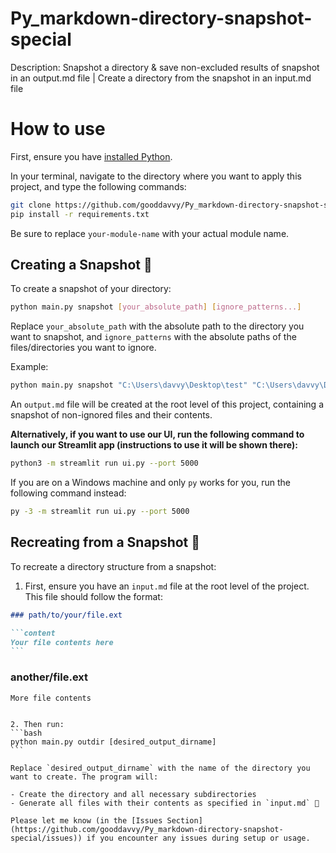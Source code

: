 # Py_markdown-directory-snapshot-special

Description: Snapshot a directory & save non-excluded results of snapshot in an output.md file | Create a directory from the snapshot in an input.md file

# How to use

First, ensure you have [installed Python](https://www.python.org/downloads/).

In your terminal, navigate to the directory where you want to apply this project, and type the following commands:

```bash
git clone https://github.com/gooddavvy/Py_markdown-directory-snapshot-special
pip install -r requirements.txt
```

Be sure to replace `your-module-name` with your actual module name.

## Creating a Snapshot 📸

To create a snapshot of your directory:

```bash
python main.py snapshot [your_absolute_path] [ignore_patterns...]
```

Replace `your_absolute_path` with the absolute path to the directory you want to snapshot, and `ignore_patterns` with the absolute paths of the files/directories you want to ignore.

Example:

```bash
python main.py snapshot "C:\Users\davvy\Desktop\test" "C:\Users\davvy\Desktop\test\ignore_this_file.txt" "C:\Users\davvy\Desktop\test\ignore_this_directory"
```

An `output.md` file will be created at the root level of this project, containing a snapshot of non-ignored files and their contents.

**Alternatively, if you want to use our UI, run the following command to launch our Streamlit app (instructions to use it will be shown there):**

```bash
python3 -m streamlit run ui.py --port 5000
```

If you are on a Windows machine and only `py` works for you, run the following command instead:

```bash
py -3 -m streamlit run ui.py --port 5000
```

## Recreating from a Snapshot 🎨

To recreate a directory structure from a snapshot:

1. First, ensure you have an `input.md` file at the root level of the project. This file should follow the format:

````markdown
### path/to/your/file.ext

```content
Your file contents here
```
````

### another/file.ext

```content
More file contents
```

````

2. Then run:
```bash
python main.py outdir [desired_output_dirname]
```

Replace `desired_output_dirname` with the name of the directory you want to create. The program will:

- Create the directory and all necessary subdirectories
- Generate all files with their contents as specified in `input.md` 🎯

Please let me know (in the [Issues Section](https://github.com/gooddavvy/Py_markdown-directory-snapshot-special/issues)) if you encounter any issues during setup or usage.
````
